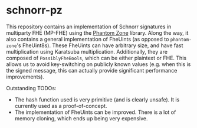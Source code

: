 # schnorr-pz

This repository contains an implementation of Schnorr signatures in multiparty FHE (MP-FHE) using the [Phantom Zone](https://github.com/gausslabs/phantom-zone) library. 
Along the way, it also contains a general implementation of FheUints (as opposed to `phantom-zone`'s FheUint8s). These FheUints can have arbitrary size, and have fast multiplication
using Karatsuba multiplication.
Additionally, they are composed of `PossiblyFheBools`, which can be either plaintext or FHE. This allows us to avoid key-switching on publicly known values (e.g. when this is the signed message, this can actually provide significant performance improvements).

Outstanding TODOs:
- The hash function used is very primitive (and is clearly unsafe). It is currently used as a proof-of-concept.
- The implementation of FheUints can be improved. There is a lot of memory cloning, which ends up being very expensive.